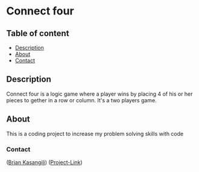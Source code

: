 # Connect four

## Table of content
- [Description](#Description)
- [About](#about)
- [Contact](#contact)

## Description
Connect four is a logic game where a player wins by placing 4 of his or her pieces to gether in a row or column.
It's a two players game.

## About
This is a coding project to increase my problem solving skills with code

### Contact
([Brian Kasangili](briankasangili3@gmail.com))
([Project-Link](https://github.com/Briel8/connect-four.git))